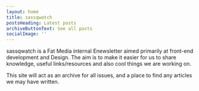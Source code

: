 ```yaml
---
layout: home
title: sassqwatch
postsHeading: Latest posts
archiveButtonText: See all posts
socialImage: ''
---
```

sassqwatch is a Fat Media internal Enewsletter aimed primarily at front-end development and Design. The aim is to make it easier for us to share knowledge, useful links/resources and also cool things we are working on.

This site will act as an archive for all issues, and a place to find any articles we may have written.
